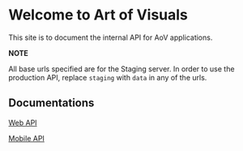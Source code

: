 # Welcome to Art of Visuals


This site is to document the internal API for AoV applications.

**NOTE**
 
All base urls specified are for the Staging server. In order to use the production API, replace `staging` with
`data` in any of the urls.

## Documentations

[Web API](./aov-web/Auth-API.md)

[Mobile API](./aov-mobile/Mobile-Auth-API.md)
